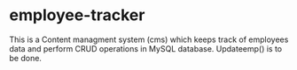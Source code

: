 # employee-tracker
This is a Content managment system (cms) which keeps  track of employees data and perform CRUD operations in  MySQL database.
Updateemp() is to be done.
